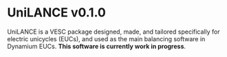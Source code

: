 # UniLANCE v0.1.0

UniLANCE is a VESC package designed, made, and tailored specifically for electric unicycles (EUCs), and used as the main balancing software in Dynamium EUCs. **This software is currently work in progress**.
